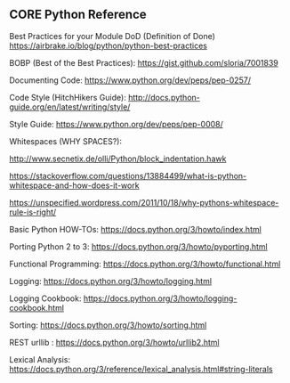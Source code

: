 ## CORE Python Reference

Best Practices for your Module DoD (Definition of Done)
https://airbrake.io/blog/python/python-best-practices

BOBP (Best of the Best Practices):
https://gist.github.com/sloria/7001839

Documenting Code:
https://www.python.org/dev/peps/pep-0257/

Code Style (HitchHikers Guide): 
http://docs.python-guide.org/en/latest/writing/style/

Style Guide:
https://www.python.org/dev/peps/pep-0008/

Whitespaces (WHY SPACES?):

http://www.secnetix.de/olli/Python/block_indentation.hawk

https://stackoverflow.com/questions/13884499/what-is-python-whitespace-and-how-does-it-work

https://unspecified.wordpress.com/2011/10/18/why-pythons-whitespace-rule-is-right/

Basic Python HOW-TOs:
https://docs.python.org/3/howto/index.html

Porting Python 2 to 3:
https://docs.python.org/3/howto/pyporting.html

Functional Programming:
https://docs.python.org/3/howto/functional.html

Logging: 
https://docs.python.org/3/howto/logging.html

Logging Cookbook:
https://docs.python.org/3/howto/logging-cookbook.html

Sorting:
https://docs.python.org/3/howto/sorting.html

REST urllib :
https://docs.python.org/3/howto/urllib2.html

Lexical Analysis: https://docs.python.org/3/reference/lexical_analysis.html#string-literals

